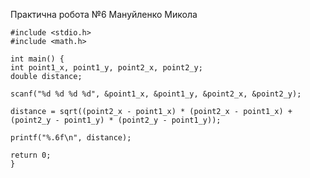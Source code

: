Практична робота №6 Мануйленко Микола

    #include <stdio.h>
    #include <math.h>

    int main() {
    int point1_x, point1_y, point2_x, point2_y; 
    double distance;

    scanf("%d %d %d %d", &point1_x, &point1_y, &point2_x, &point2_y);

    distance = sqrt((point2_x - point1_x) * (point2_x - point1_x) + (point2_y - point1_y) * (point2_y - point1_y));

    printf("%.6f\n", distance);

    return 0;
    }
